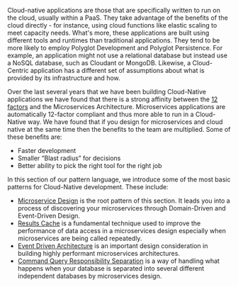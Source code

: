 Cloud-native applications are those that are specifically written to run on the cloud, usually within a PaaS. They take advantage of the benefits of the cloud directly - for instance, using cloud functions like elastic scaling to meet capacity needs. What's more, these applications are built using different tools and runtimes than traditional applications.   They tend to be more likely to employ Polyglot Development and Polyglot Persistence. For example, an application might not use a relational database but instead use a NoSQL database, such as Cloudant or MongoDB.  Likewise, a Cloud-Centric application has a different set of assumptions about what is provided by its infrastructure and how.

Over the last several years that we have been building Cloud-Native applications we have found that there is a strong affinity between the [12 factors](http://www.12factor.net) and the Microservices Architecture. Microservices applications are automatically 12-factor compliant and thus more able to run in a Cloud-Native way. We have found that if you design for microservices and cloud native at the same time then the benefits to the team are multiplied.  Some of these benefits are:

* Faster development
* Smaller “Blast radius” for decisions
* Better ability to pick the right tool for the right job

In this section of our pattern language, we introduce some of the most basic patterns for Cloud-Native development.  These include:

+ [Microservice Design](Microservice-Design.md) is the root pattern of this section.  It leads you into a process of discovering your microservices through Domain-Driven and Event-Driven Design.
+ [Results Cache](Results-Cache.md) is a fundamental technique used to improve the performance of data access in a microservices design especially when microservices are being called repeatedly.
+ [Event Driven Architecture](../Event-Based-Architecture/Event-Driven-Architecture.md) is an important design consideration in building highly performant microservices architectures.
+ [Command Query Responsibility Separation](Command-Query-Responsibility-Separation.md) is a way of handling what happens when your database is separated into several different independent databases by microservices design.
